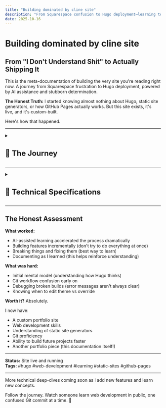 ```yaml
---
title: "Building dominated by cline site"
description: "From Squarespace confusion to Hugo deployment—learning to build a custom static site with heavy AI assistance in less than a week"
date: 2025-10-16
---
```


# Building dominated by cline site

## From "I Don't Understand Shit" to Actually Shipping It

This is the meta-documentation of building the very site you're reading right now. A journey from Squarespace frustration to Hugo deployment, powered by AI assistance and stubborn determination.

**The Honest Truth:** I started knowing almost nothing about Hugo, static site generators, or how GitHub Pages actually works. But this site exists, it's live, and it's custom-built.

Here's how that happened.

---

<details>
<summary><h1 style="font-size: 1.5rem;">📖 The Journey</h1></summary>

<details>
<summary><h2 class="inline-heading">The Problem</h2></summary>

**What I wanted:**
- A personal portfolio/blog site
- Clean, minimal design
- Fast and lightweight
- Complete creative control
- Ability to document my AI projects

**What I tried first:**
- Squarespace (too limiting, felt like fighting the platform)
- Various website builders (same problem)
- Looking at Hugo themes (looked cool but... how does this actually work?)

**The realization:** I wanted something cooler than drag-and-drop builders, but I had no idea what I was doing.

</details>

---

<details>
<summary><h2 class="inline-heading">What Is Hugo? (Explained Like I Wish Someone Had)</h2></summary>

**Hugo is a static site generator.**

What that actually means:
- You write content in Markdown files (like a fancy text document)
- Hugo converts those into HTML (the actual website)
- You deploy the HTML files to GitHub Pages (free hosting)
- No database, no backend, just files

**Why this is better than Squarespace:**
- Complete control over everything
- Free hosting on GitHub
- Fast as hell (no server processing)
- Version control with Git (undo anything, track all changes)
- Markdown writing (clean, portable, AI-friendly)

**Why this is harder than Squarespace:**
- You need to understand file structure
- You need to use the command line
- You need Git and GitHub
- You need to customize themes
- There's no visual drag-and-drop

**The tradeoff:** More initial setup time, but way more power and flexibility.

</details>

---

<details>
<summary><h2 class="inline-heading">The Journey: Less Than a Week</h2></summary>

**Real timeline:** ~5 days from "What is Hugo?" to site live online.

**How I actually learned:**

**Day 1-2: Setup & Confusion**
- Installed Hugo (`sudo apt install hugo`)
- Found the Archie theme (minimal, clean, exactly what I wanted)
- Tried to follow installation docs (got completely lost)
- Asked Claude to explain Hugo in simple terms
- Created first post (didn't show up)
- Claude explained front matter to me
- Finally got a post to appear!

**Day 3-4: Git, GitHub Pages, and Many Errors**
- Created repo `dominatedbycline.github.io` 
- Pushed code (site didn't appear)
- Claude helped me understand the build process
- Learned you need to run `hugo` to generate the site
- Pushed again (still broken)
- Claude explained GitHub Pages needs the `public/` folder
- Site went live! (then I broke it adding features)
- Claude helped me fix it multiple times

**Day 5-6: Customization (with a LOT of Claude's help)**
- Wanted to add Mermaid diagrams → Claude wrote the integration
- Wanted image carousel → Claude built the shortcode
- Wanted custom CSS → Claude showed me how to override theme styles
- Wanted hot pink accents → Claude helped with CSS
- Broke navigation twice → Claude fixed it both times

**What I actually did vs. what Claude did:**
- **Claude:** Wrote most of the code, explained concepts, debugged errors
- **Me:** Decided what I wanted, tested features, wrote content, learned by watching Claude work

**The honest truth:** Without Claude, this would have taken weeks or months. With Claude, it took days.

</details>

---

<details>
<summary><h2 class="inline-heading">The AI Collaboration Part</h2></summary>

### How AI (Cline) Made This Possible

**Here's the truth:** I couldn't have built this alone in a reasonable timeframe.

**What Cline did:**
- Explained Hugo's directory structure clearly
- Created custom layouts when I described what I wanted
- Debugged broken builds (SO MANY broken builds)
- Set up Mermaid integration
- Built the carousel component
- Helped me understand Git workflows

**What I did:**
- Made all creative decisions
- Wrote all content
- Chose the theme and design direction
- Learned by doing (with AI as a guide)
- Debugged issues myself when possible

**The workflow:**
- Me: "I want to add a carousel for project images"
- Cline: *creates shortcode, explains how to use it, adds example*
- Me: *tests it, tweaks the styling, learns how shortcodes work*
- Result: I can now create shortcodes myself

**This is different from using a website builder:**
- With Squarespace, you're limited to what the platform allows
- With Hugo + AI, you learn the system and can do anything
- The AI doesn't replace understanding—it accelerates it

</details>

---

<details>
<summary><h2 class="inline-heading">What I Learned (Technical Skills)</h2></summary>

### Hugo Concepts

**Front Matter:** The `---` section at the top of Markdown files containing metadata
```yaml
---
title: "Post Title"
date: 2025-01-15
draft: false
tags: ["tag1", "tag2"]
---
```

**Content Organization:**
- `content/posts/` for blog posts
- `content/projects/` for project pages
- `_index.md` creates section landing pages

**Layouts:**
- `baseof.html` is the base template (wraps everything)
- `single.html` for individual pages
- `list.html` for listing pages
- Partials in `layouts/partials/` for reusable components

**Shortcodes:**
- Custom HTML components you can embed in Markdown
- Example: `{{</* mermaid */>}}` for diagrams

### Git & GitHub Pages

**Git workflow:**
```bash
git add -A          # Stage all changes
git commit -m "..."  # Commit with message
git push origin main # Push to GitHub
```

**GitHub Pages:**
- Serves static files from your repo
- Can use GitHub Actions for auto-building
- Live at `username.github.io`

### Markdown Mastery

**What I use constantly:**
- Headers: `#`, `##`, `###`
- Links: `[text](url)`
- Images: `![alt](path)`
- Code blocks with syntax highlighting
- Lists and tables

</details>

---

<details>
<summary><h2 class="inline-heading">What I Learned (Meta Skills)</h2></summary>

### 1. Reading Documentation Doesn't Mean You Understand It

**The problem with docs:**
- They assume you know certain things
- They skip "obvious" steps (that aren't obvious)
- They don't explain *why*, just *how*

**What worked better:**
- Asking AI to explain concepts in simpler terms
- Trying things and breaking them (then fixing)
- Looking at working examples
- Building actual features instead of just reading

### 2. "I Don't Understand Shit" Is Temporary

**Week 1:** Complete confusion about Hugo structure  
**Week 2:** Starting to see patterns  
**Week 3:** Can troubleshoot most issues myself  
**Now:** Comfortable building new features

**The shift:** From "what is this magic" to "oh, that's just a template that loops through posts."

### 3. Time Investment vs. Capability Gained

**Squarespace:**
- Fast setup (30 minutes)
- Limited customization
- Monthly cost
- Can't do anything outside their system

**Hugo:**
- Slower setup (2-3 weeks to comfort)
- Unlimited customization
- Free hosting
- Complete control and transferable skills

**The verdict:** Hugo takes more time but gives you actual capabilities instead of just a website.

</details>

---

<details>
<summary><h2 class="inline-heading">The Tech Stack</h2></summary>

**What This Site Uses:**

- **Hugo:** Static site generator
- **Archie Theme:** Minimal, clean base theme
- **GitHub Pages:** Free hosting
- **Git:** Version control
- **Markdown:** Content writing format
- **Mermaid:** Diagram rendering
- **Custom CSS:** Design tweaks
- **Custom Shortcodes:** Reusable components

**Development Tools:**
- VS Code (editor)
- Terminal (command line work)
- Cline (AI coding assistant in VS Code)
- Git (version control)

</details>

---

<details>
<summary><h2 class="inline-heading">Common Problems I Hit (And How I Fixed Them)</h2></summary>

### "My post doesn't show up!"
**Cause:** `draft: true` in front matter  
**Fix:** Change to `draft: false`

### "Images won't load!"
**Cause:** Wrong path (relative vs absolute)  
**Fix:** Put images in `/static/images/`, reference as `/images/filename.jpg`

### "Site builds locally but breaks on GitHub Pages!"
**Cause:** Case-sensitive paths on Linux (GitHub) vs Mac/Windows  
**Fix:** Double-check all file paths for exact case

### "Custom CSS isn't applying!"
**Cause:** Hugo theme CSS loads first, needs override  
**Fix:** Use more specific CSS selectors or `!important` (sparingly)

### "Changes aren't showing after deployment!"
**Cause:** Browser cache  
**Fix:** Hard refresh (Ctrl+Shift+R) or wait a few minutes

</details>

---

<details>
<summary><h2 class="inline-heading">Project Structure (How It Actually Works)</h2></summary>

```
dominatedbycline/
├── content/              # All your content
│   ├── posts/           # Blog posts
│   ├── projects/        # Project pages
│   └── about.md         # About page
├── layouts/             # Custom templates (override theme)
│   ├── _default/        # Page templates
│   ├── partials/        # Reusable components
│   └── shortcodes/      # Custom shortcodes
├── static/              # Static files (images, videos)
│   ├── images/
│   └── videos/
├── themes/archie/       # The theme (don't edit directly)
├── hugo.toml            # Site configuration
└── public/              # Generated site (Git ignores this)
```

**How it flows:**
1. Write Markdown in `content/`
2. Hugo uses `layouts/` templates
3. Combines with theme from `themes/`
4. Pulls images from `static/`
5. Outputs HTML to `public/`
6. GitHub Pages serves `public/`

</details>

---

<details>
<summary><h2 class="inline-heading">What's Next</h2></summary>

**Features I want to add:**
- [ ] Search functionality
- [ ] Better mobile navigation
- [ ] Project filtering/tagging
- [ ] RSS feed optimization
- [ ] Analytics (privacy-friendly)
- [ ] Comments system (maybe)

**Skills I want to build:**
- [ ] Better CSS/design skills
- [ ] JavaScript for interactivity
- [ ] Performance optimization
- [ ] SEO improvements

</details>

</details>

---

<details>
<summary><h1 style="font-size: 1.5rem;">🔧 Technical Specifications</h1></summary>

<details>
<summary><h2 class="inline-heading">Hugo Fundamentals</h2></summary>

### How Hugo Actually Works

*Coming soon: Detailed explanation with diagrams*

### Directory Structure Deep Dive

*Coming soon: Visual breakdown of each folder*

### Front Matter Guide

*Coming soon: Examples and use cases*

### Content Organization

*Coming soon: How to structure posts, projects, pages*

</details>

---

<details>
<summary><h2 class="inline-heading">Features I Built</h2></summary>

### Mermaid Diagrams Integration

**Why Mermaid?**
- Create diagrams with simple text syntax
- No need for external image tools
- Version control friendly (text-based)
- Renders beautifully on the web
- Perfect for flowcharts, mind maps, timelines

**Implementation Steps:**

**1. Add Mermaid CDN to Hugo**

Created `layouts/_default/_markup/render-codeblock-mermaid.html`:

```html
<div class="mermaid">
  {{- .Inner | safeHTML }}
</div>
{{ .Page.Store.Set "hasMermaid" true }}
```

**2. Load Mermaid Script**

In `layouts/partials/head.html` or your base template:

```html
<!-- Mermaid.js for diagrams -->
<script type="module">
  import mermaid from 'https://cdn.jsdelivr.net/npm/mermaid@10/dist/mermaid.esm.min.mjs';
  mermaid.initialize({ 
    startOnLoad: true,
    theme: 'base',
    themeVariables: {
      primaryColor: '#ff1493',
      primaryTextColor: '#fff',
      primaryBorderColor: '#ff69b4',
      lineColor: '#ff1493',
      secondaryColor: '#ffd700'
    }
  });
</script>
```

**3. Use in Markdown**

Simply use triple backticks with `mermaid` language tag:

````markdown
```mermaid
graph TD
    A[Start] --> B[Write Content]
    B --> C[Add Mermaid]
    C --> D[Beautiful Diagrams!]
```
````

**Example: The Dream Team Mind Map**

This is the actual diagram used in my murder mystery project:

```mermaid
mindmap
  root((🎯 The Dream Team))
    🤖 AI Collaborators
      Claude
        Creative partner
      Gemini
        Character images
      LM Arena
        Video creation
    💻 Development
      Cline
        Automation
      Typst
        Typesetting
      Git
        Version control
    🎨 Production
      Firefly
        SFX
      Canva
        Design
      Mermaid
        Diagrams
```

**Diagram Types Available:**
- **Flowcharts** (`graph TD`, `graph LR`)
- **Mind maps** (`mindmap`)
- **Sequence diagrams** (`sequenceDiagram`)
- **Gantt charts** (`gantt`)
- **Class diagrams** (`classDiagram`)

**Common Issues & Solutions:**

**Problem:** Diagram doesn't render  
**Solution:** Check that Mermaid script loads before content

**Problem:** Colors don't match theme  
**Solution:** Customize `themeVariables` in `mermaid.initialize()`

**Resources:**
- [Mermaid Documentation](https://mermaid.js.org/)
- [Mermaid Live Editor](https://mermaid.live/)

### Claude Carousel Component

**Why a 3D Carousel?**

For the murder mystery project, I needed to show the creative process across multiple phases. A 3D rotating carousel:
- **Visual interest** - More engaging than a static list
- **Interactive** - Click to explore different phases
- **Progressive** - Shows the journey step-by-step
- **Unique** - Stands out on the page

**What It Does:**

A pure CSS + JavaScript 3D carousel (no libraries!) that displays cards in a rotating circle. Click any card to bring it to the front.

**Implementation Overview:**

**1. The Shortcode Structure**

Created `layouts/shortcodes/claude-carousel.html` with:
- CSS for 3D transforms and hot pink styling
- HTML structure for cards in a "scene"
- JavaScript for rotation logic

**2. Key CSS Techniques**

```css
.scene {
  perspective: 1200px;  /* Creates 3D space */
  transform-style: preserve-3d;
}

.carousel-card {
  transform: rotateY(angle) translateZ(radius);
  /* Positions each card in a circle */
}
```

**3. JavaScript Rotation Logic**

```javascript
function rotateCarousel(direction) {
  currentRotation -= theta;  // theta = 360 / totalCards
  carousel.style.transform = 'rotateY(' + currentRotation + 'deg)';
}
```

**How to Use in Markdown:**

```markdown
{{</* claude-carousel */>}}
```

That's it! The cards are hardcoded in the shortcode (for now).

**Features:**
- ✅ Click any card to rotate it to front
- ✅ Smooth animations
- ✅ Mobile responsive (smaller cards)
- ✅ Hot pink accents
- ✅ Scrollable card content

**Mobile Optimization:**

Uses `@media (max-width: 768px)` to:
- Reduce card size (180px vs 315px)
- Adjust font sizes
- Maintain 3D effect
- Keep touch-friendly interactions

**Customization Tips:**

To modify cards, edit `layouts/shortcodes/claude-carousel.html`:
- Add/remove cards (updates `totalCards` automatically)
- Change colors in `.card-header` and `.card-tag`
- Adjust animation speed in `transition: transform 1s`
- Modify card size in `.carousel-card` width/height

**What I Learned:**

- CSS 3D transforms are powerful but tricky
- `perspective` is essential for depth effect
- Calculating card positions requires trigonometry (`Math.tan`)
- Mobile needs different radius calculations
- Click handlers need to update rotation state

**Future Improvements:**
- [ ] Make cards configurable (pass content as parameters)
- [ ] Add prev/next buttons
- [ ] Auto-rotate option
- [ ] Keyboard navigation

### Hot Pink Theme Customization

**Why Hot Pink?**

Because life's too short for boring websites! 💅

Hot pink (`#ff1493` / `#ff69b4`) adds:
- **Personality** - Stands out from typical dev portfolios
- **Energy** - Eye-catching and memorable
- **Consistency** - Used throughout as accent color
- **Fun** - Reflects the creative, playful nature of my projects

**Implementation:**

Created `assets/css/custom.css` with hot pink accents:

```css
:root {
  --hot-pink: #ff1493;
  --hot-pink-light: #ff69b4;
  --accent-gold: #ffd700;
}

/* Links - Hot Pink on Hover */
a:hover {
  color: var(--hot-pink);
}

/* Code Blocks */
code {
  border-left: 3px solid var(--hot-pink);
}

/* Blockquotes */
blockquote {
  border-left: 4px solid var(--hot-pink);
}
```

**Where Hot Pink Appears:**
- ✅ Link hovers
- ✅ Code block accents
- ✅ Blockquote borders
- ✅ Diagram nodes (Mermaid)
- ✅ Button backgrounds

**Color Palette:**

```
Primary:     #ff1493 (Deep Pink)
Light:       #ff69b4 (Hot Pink)
Accent:      #ffd700 (Gold)
Background:  #fdfbf7 (Warm Cream)
Text:        #2c2c2c (Dark Gray)
```

**Accessibility:**
- Hot pink used as **accent only**, not primary text
- Body text stays dark gray for readability
- Tested with browser accessibility tools
- Clear hover states for interactive elements

**Hugo Integration:**

Added to `hugo.toml`:
```toml
[params]
  customCSS = ["css/custom.css"]
```

**Resources:**
- [CSS Variables Guide](https://developer.mozilla.org/en-US/docs/Web/CSS/Using_CSS_custom_properties)
- [Color Contrast Checker](https://webaim.org/resources/contrastchecker/)

### Mobile Responsive Design

*Coming soon: Making the site work on all devices*

</details>

---

<details>
<summary><h2 class="inline-heading">Deployment & Workflow</h2></summary>

### GitHub Pages Setup

*Coming soon: Step-by-step deployment guide*

### Git Workflow

*Coming soon: My daily workflow for updates*

### GitHub Actions

*Coming soon: Automated building and deployment*

### Domain & Hosting

*Coming soon: Custom domain setup (if applicable)*

</details>

---

<details>
<summary><h2 class="inline-heading">Customization Deep Dives</h2></summary>

### Theme Override System

*Coming soon: How to customize without breaking updates*

### Custom Layouts

*Coming soon: Building custom page templates*

### Shortcodes I Use

*Coming soon: Reusable components I created*

### CSS Architecture

*Coming soon: How I organize styles*

</details>

---

<details>
<summary><h2 class="inline-heading">Troubleshooting & Tips</h2></summary>

### Common Problems & Solutions

*Coming soon: Expanded troubleshooting guide*

### Performance Optimization

*Coming soon: Making the site fast*

### SEO Basics

*Coming soon: Getting found on search engines*

### Best Practices

*Coming soon: What I learned about Hugo best practices*

</details>

---

<details>
<summary><h2 class="inline-heading">AI-Assisted Development</h2></summary>

### How I Use Cline

*Coming soon: My workflow with AI assistance*

### What AI Does Well

*Coming soon: Where AI really helps*

### What I Still Do Manually

*Coming soon: Where human decisions matter*

### Learning vs Automating

*Coming soon: Finding the balance*

</details>

---

<details>
<summary><h2 class="inline-heading">Resources & References</h2></summary>

### Essential Links

*Coming soon: Organized resource list*

### Code Snippets Library

*Coming soon: Reusable code I use often*

### Learning Path

*Coming soon: Recommended learning sequence*

</details>

---

<details>
<summary><h2 class="inline-heading">For Others Considering Hugo</h2></summary>

### Should You Use Hugo?

**Yes, if you:**
- Want to learn web development concepts
- Like having complete control
- Are comfortable with command line basics
- Want a fast, free, customizable site
- Plan to write technical content (code examples, etc.)

**No, if you:**
- Need a site up in 30 minutes
- Don't want to learn any technical concepts
- Prefer visual drag-and-drop
- Need complex backend features (databases, user accounts)

### The Learning Curve

**Week 1:** Frustration (what is all this?)  
**Week 2:** Understanding (oh, I see how this works)  
**Week 3:** Capability (I can build features now)  
**Week 4+:** Mastery (this is actually easy)

**Total time investment:** ~20-30 hours spread over 3-4 weeks  
**Result:** A custom site and transferable web development skills

</details>

---

<details>
<summary><h2 class="inline-heading">The Meta Irony</h2></summary>

**This project documenting my Hugo learning journey is itself a Hugo project.**

The site explaining how I built a Hugo site is running on Hugo.

I'm now comfortable enough with Hugo to write detailed documentation about learning Hugo.

**That's the proof it works.**

</details>

---

<details>
<summary><h2 class="inline-heading">Resources That Actually Helped</h2></summary>

**Official Hugo Docs:** [gohugo.io/documentation](https://gohugo.io/documentation/)  
(Dense but comprehensive once you understand basics)

**Archie Theme:** [github.com/athul/archie](https://github.com/athul/archie)  
(The theme this site uses)

**Hugo Themes:** [themes.gohugo.io](https://themes.gohugo.io/)  
(Browse other themes for inspiration)

**Markdown Guide:** [markdownguide.org](https://www.markdownguide.org/)  
(Essential for content writing)

**AI Assistants:** Claude, Cline, ChatGPT  
(For explaining concepts and debugging)

</details>

</details>

---

## The Honest Assessment

**What worked:**
- AI-assisted learning accelerated the process dramatically
- Building features incrementally (don't try to do everything at once)
- Breaking things and fixing them (best way to learn)
- Documenting as I learned (this helps reinforce understanding)

**What was hard:**
- Initial mental model (understanding how Hugo thinks)
- Git workflow confusion early on
- Debugging broken builds (error messages aren't always clear)
- Knowing when to edit theme vs override

**Worth it?** Absolutely.

I now have:
- A custom portfolio site
- Web development skills
- Understanding of static site generators
- Git proficiency
- Ability to build future projects faster
- Another portfolio piece (this documentation itself!)

---

**Status:** Site live and running  
**Tags:** #hugo #web-development #learning #static-sites #github-pages

---

More technical deep-dives coming soon as I add new features and learn new concepts.

Follow the journey. Watch someone learn web development in public, one confused Git commit at a time. 🚀
